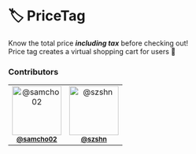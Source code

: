 # 🏷️ PriceTag
Know the total price *<strong>including tax</strong>* before checking out!<br/>
Price tag creates a virtual shopping cart for users 🛒

<h3>Contributors</h3>
<table align="center">
  <tbody>
    <tr>
      <td align="center" valign="top">
        <img src="https://github.com/samcho02.png" width="100px;" alt="@samcho02"/><br />
        <sub><b><a href="https://github.com/samcho02">@samcho02</a></b></sub>
      <td align="center" valign="top">
        <img src="https://github.com/szshn.png" width="100px;" alt="@szshn"/><br />
        <sub><b><a href="https://github.com/szshn">@szshn</a></b></sub>
      </td>
    </tr>
  </tbody>
</table>
